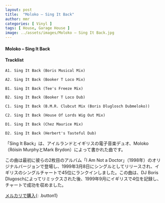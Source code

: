 ```yaml
---
layout: post
title:  "Moloko – Sing It Back"
author: mmr
categories: [ Vinyl ]
tags: [ House, Garage House ]
image: ../assets/images/Moloko – Sing It Back.jpg
---
```


#### Moloko – Sing It Back

#### Tracklist
```md
A1. Sing It Back (Boris Musical Mix)

A2. Sing It Back (Booker T Loco Mix)

B1. Sing It Back (Tee's Freeze Mix)

B2. Sing It Back (Booker T Loco Dub)

C1. Sing It Back (B.M.R. Clubcut Mix (Boris Dluglosch Dubmeloko))

C2. Sing It Back (House Of Lords Wig Out Mix)

D1. Sing It Back (Chez Maurice Mix)

D2. Sing It Back (Herbert's Tasteful Dub)
```

「Sing It Back」は、アイルランドとイギリスの電子音楽デュオ、Moloko（Róisín MurphyとMark Brydon）によって書かれた曲です。

この曲は最初に彼らの2枚目のアルバム「I Am Not a Doctor」（1998年）のオリジナルバージョンで登場し、1999年3月8日にシングルとしてリリースされ、イギリスのシングルチャートで45位にランクインしました。この曲は、DJ Boris Dlugoschによってリミックスされた後、1999年9月にイギリスで4位を記録し、チャートで成功を収めました。

[メルカリで購入](https://jp.mercari.com/item/m50691823810){: .button1}

